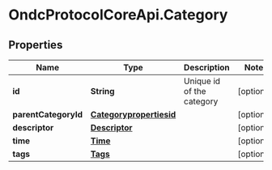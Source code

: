 # OndcProtocolCoreApi.Category

## Properties
Name | Type | Description | Notes
------------ | ------------- | ------------- | -------------
**id** | **String** | Unique id of the category | [optional] 
**parentCategoryId** | [**Categorypropertiesid**](Categorypropertiesid.md) |  | [optional] 
**descriptor** | [**Descriptor**](Descriptor.md) |  | [optional] 
**time** | [**Time**](Time.md) |  | [optional] 
**tags** | [**Tags**](Tags.md) |  | [optional] 
